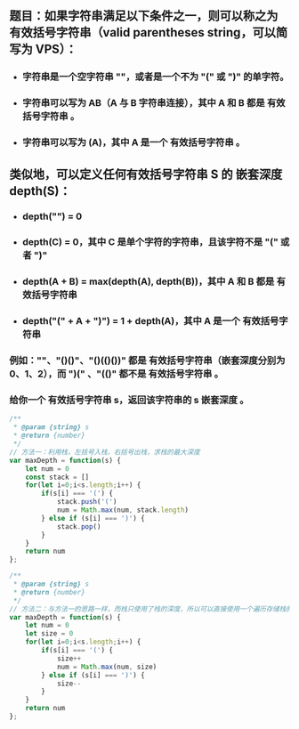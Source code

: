 ## 题目：如果字符串满足以下条件之一，则可以称之为 有效括号字符串（valid parentheses string，可以简写为 VPS）：
- ### 字符串是一个空字符串 ""，或者是一个不为 "(" 或 ")" 的单字符。
- ### 字符串可以写为 AB（A 与 B 字符串连接），其中 A 和 B 都是 有效括号字符串 。
- ### 字符串可以写为 (A)，其中 A 是一个 有效括号字符串 。
## 类似地，可以定义任何有效括号字符串 S 的 嵌套深度 depth(S)：
- ### depth("") = 0
- ### depth(C) = 0，其中 C 是单个字符的字符串，且该字符不是 "(" 或者 ")"
- ### depth(A + B) = max(depth(A), depth(B))，其中 A 和 B 都是 有效括号字符串
- ### depth("(" + A + ")") = 1 + depth(A)，其中 A 是一个 有效括号字符串
### 例如：""、"()()"、"()(()())" 都是 有效括号字符串（嵌套深度分别为 0、1、2），而 ")(" 、"(()" 都不是 有效括号字符串 。
### 给你一个 有效括号字符串 s，返回该字符串的 s 嵌套深度 。

```js
/**
 * @param {string} s
 * @return {number}
 */
// 方法一：利用栈，左括号入栈，右括号出栈，求栈的最大深度
var maxDepth = function(s) {
    let num = 0
    const stack = []
    for(let i=0;i<s.length;i++) {
        if(s[i] === '(') {
            stack.push('(')
            num = Math.max(num, stack.length)
        } else if (s[i] === ')') {
            stack.pop()
        }
    }
    return num
};

```

```js
/**
 * @param {string} s
 * @return {number}
 */
// 方法二：与方法一的思路一样，而栈只使用了栈的深度，所以可以直接使用一个遍历存储栈的深度
var maxDepth = function(s) {
    let num = 0
    let size = 0
    for(let i=0;i<s.length;i++) {
        if(s[i] === '(') {
            size++
            num = Math.max(num, size)
        } else if (s[i] === ')') {
            size--
        }
    }
    return num
};

```